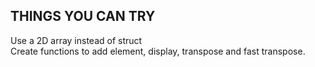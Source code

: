 ## THINGS YOU CAN TRY
Use a 2D array instead of struct\
Create functions to add element, display, transpose and fast transpose. 
